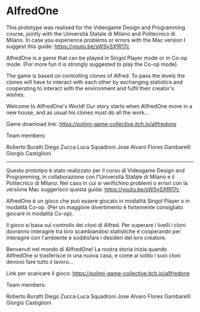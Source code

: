 # AlfredOne


This prototype was realised for the Videogame Design and Programming course, jointly with the Università Statale di Milano and Politecnico di Milano.
In case you experience problems or errors with the Mac version I suggest this guide: https://youtu.be/sWSySXfR17c

AlfredOne is a game that can be played in Singol Player mode or in Co-op mode. (For more fun it is strongly suggested to play the Co-op mode).

The game is based on controlling clones of Alfred.
To pass the levels the clones will have to interact with each other by exchanging statistics and cooperating to interact with the environment and fulfil their creator's wishes.

Welcome to AllfredOne's World!
Our story starts when AllfredOne move in a new house, and as usual his clones must do all the work...

Game download link: https://polimi-game-collective.itch.io/allfredone


Team members:

Roberto Buratti
Diego Zucca
Luca Squadroni
Jose Alvaro Flores Gambarelli
Giorgio Castiglioni

-----------------------------------------------------------------------------------------------------------------------------------------------------------------------------------

Questo prototipo è stato realizzato per il corso di Videogame Design and Programming, in collaborazione con l'Università Statale di Milano e il Politecnico di Milano.
Nel caso in cui si verifichino problemi o errori con la versione Mac suggerisco questa guida: https://youtu.be/sWSySXfR17c

AlfredOne è un gioco che può essere giocato in modalità Singol Player o in modalità Co-op. (Per un maggiore divertimento è fortemente consigliato giocare in modalità Co-op).

Il gioco si basa sul controllo dei cloni di Alfred.
Per superare i livelli i cloni dovranno interagire tra loro scambiandosi statistiche e cooperando per interagire con l'ambiente e soddisfare i desideri del loro creatore.

Benvenuti nel mondo di AllfredOne!
La nostra storia inizia quando AllfredOne si trasferisce in una nuova casa, e come al solito i suoi cloni devono fare tutto il lavoro...

Link per scaricare il gioco: https://polimi-game-collective.itch.io/allfredone


Team members:

Roberto Buratti
Diego Zucca
Luca Squadroni
Jose Alvaro Flores Gambarelli
Giorgio Castiglioni
